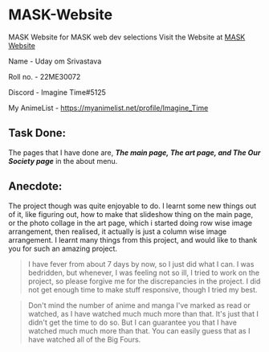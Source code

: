 # MASK-Website
MASK Website for MASK web dev selections
Visit the Website at [MASK Website](https://imaginedtime.github.io/MASK-Website/)

Name - Uday om Srivastava

Roll no. - 22ME30072

Discord - Imagine Time#5125

My AnimeList - https://myanimelist.net/profile/Imagine_Time

## Task Done:
The pages that I have done are, ***The main page, The art page, and The Our Society page*** in the about menu.

## Anecdote:
The project though was quite enjoyable to do. I learnt some new things out of it, like figuring out, how to make that slideshow thing on the main page, or the photo collage in the art page, which i started doing row wise image arrangement, then realised, it actually is just a column wise image arrangement. I learnt many things from this project, and would like to thank you for such an amazing project.


>I have fever from about 7 days by now, so I just did what I can.
I was bedridden, but whenever,  I was feeling not so ill, I tried to work on the project, so please forgive me for the discrepancies in the project.
I did not get enough time to make stuff responsive, though I tried my best.



>Don't mind the number of anime and manga I've marked as read or watched, as I have watched much much more than that. It's just that I didn't get the time to do so.
But I can guarantee you that I have watched much much more than that. You can easily guess that as I have watched all of the Big Fours.

